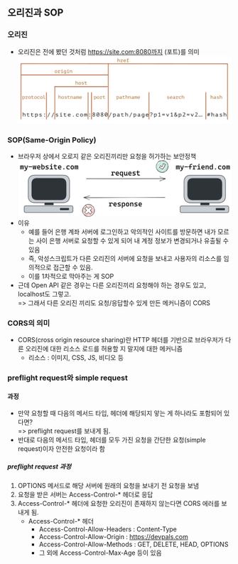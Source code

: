 ## 오리진과 SOP

### 오리진
- 오리진은 전에 봤던 것처럼 https://site.com:8080까지 (포트)를 의미
    ![alt text](image-1.png)

### SOP(Same-Origin Policy)
- 브라우저 상에서 오로지 같은 오리진끼리만 요청을 허가하는 보안정책
    ![alt text](image-2.png)
- 이유
    - 예를 들어 은행 계좌 서버에 로그인하고 악의적인 사이트를 방문하면 내가 모르는 사이 은행 서버로 요청할 수 있게 되어 내 계정 정보가 변경되거나 유출될 수 있음
    - 즉, 악성스크립트가 다른 오리진의 서버에 요청을 보내고 사용자의 리소스를 임의적으로 접근할 수 있음.
    - 이를 1차적으로 막아주는 게 SOP
- 근데 Open API 같은 경우는 다른 오리진끼리 요청해야 하는 경우도 있고, localhost도 그렇고.<br>
    => 그래서 다른 오리진 끼리도 요청/응답할수 있게 만든 메커니즘이 CORS

### CORS의 의미
- CORS(cross origin resource sharing)란 HTTP 헤더를 기반으로 브라우저가 다른 오리진에 대한 리소스 로드를 허용할 지 말지에 대한 메커니즘
    - 리소스 : 이미지, CSS, JS, 비디오 등

### preflight request와 simple request

#### 과정
- 만약 요청할 때 다음의 메서드 타입, 헤더에 해당되지 앟는 게 하나라도 포함되어 있다면?<br>
    => preflight request를 보내게 됨.
- 반대로 다음의 메서드 타입, 헤더를 모두 가진 요청을 간단한 요청(simple request)이자 안전한 요청이라 함

##### preflight request 과정
1. OPTIONS 메서드로 해당 서버에 원래의 요청을 보내기 전 요청을 보냄
2. 요청을 받은 서버는 Access-Control-* 헤더로 응답
3. Access-Control-* 헤더에 요청한 오리진이 존재하지 않는다면 CORS 에러를 보내게 됨.
    - Access-Control-* 헤더
        - Access-Control-Allow-Headers : Content-Type
        - Access-Control-Allow-Origin : https://devpals.com
        - Access-Control-Allow-Methods : GET, DELETE, HEAD, OPTIONS
        - 그 외에 Access-Control-Max-Age 등이 있음